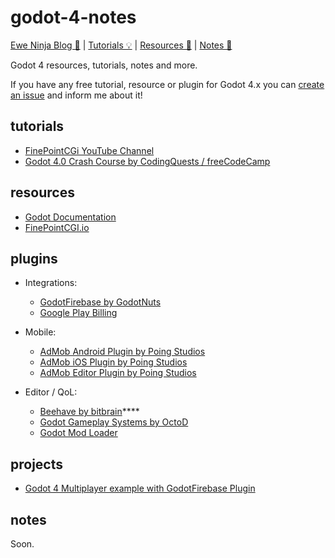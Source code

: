 # godot-4-notes

[Ewe Ninja Blog 📃](https://blog.ewe.ninja) | [Tutorials 💡](#tutorials) | [Resources 📕](#resources) | [Notes 📓](#notes)

Godot 4 resources, tutorials, notes and more.

If you have any free tutorial, resource or plugin for Godot 4.x you can [create an issue]() and inform me about it!



## tutorials

- [FinePointCGi YouTube Channel](https://www.youtube.com/@FinePointCGI)
- [Godot 4.0 Crash Course by CodingQuests / freeCodeCamp](https://www.youtube.com/watch?v=S8lMTwSRoRg)

## resources

- [Godot Documentation](https://docs.godotengine.org/en/stable/)
- [FinePointCGI.io](https://finepointcgi.io/)

## plugins

- Integrations:
  - [GodotFirebase by GodotNuts](https://github.com/GodotNuts/GodotFirebase)
  - [Google Play Billing](https://github.com/godotengine/godot-google-play-billing)
 
- Mobile:
  - [AdMob Android Plugin by Poing Studios](https://github.com/Poing-Studios/godot-admob-android)
  - [AdMob iOS Plugin by Poing Studios](https://github.com/Poing-Studios/godot-admob-ios)
  - [AdMob Editor Plugin by Poing Studios](https://github.com/Poing-Studios/godot-admob-plugin)

- Editor / QoL:
  - [Beehave by bitbrain](https://github.com/bitbrain/beehave)****
  - [Godot Gameplay Systems by OctoD](https://github.com/OctoD/godot-gameplay-systems)
  - [Godot Mod Loader](https://github.com/GodotModding/godot-mod-loader)
  


## projects

- [Godot 4 Multiplayer example with GodotFirebase Plugin](https://github.com/eweninja/godot-firebase-multiplayer-example)

## notes

Soon.
